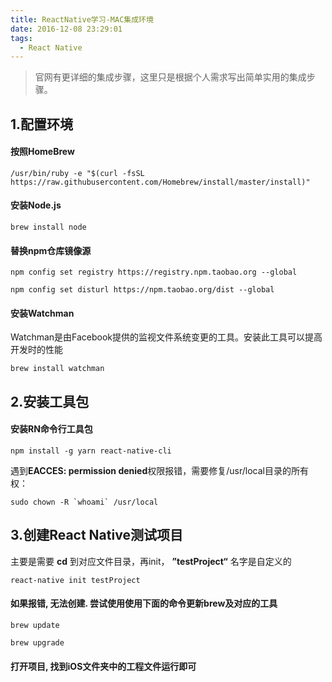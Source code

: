 ```yaml
---
title: ReactNative学习-MAC集成环境
date: 2016-12-08 23:29:01
tags: 
  - React Native
---
```

>官网有更详细的集成步骤，这里只是根据个人需求写出简单实用的集成步骤。

## 1.配置环境

#### 按照HomeBrew

```
/usr/bin/ruby -e "$(curl -fsSL https://raw.githubusercontent.com/Homebrew/install/master/install)"
```

#### 安装Node.js
```
brew install node
```
#### 替换npm仓库镜像源
```
npm config set registry https://registry.npm.taobao.org --global

npm config set disturl https://npm.taobao.org/dist --global
```
#### 安装Watchman
Watchman是由Facebook提供的监视文件系统变更的工具。安装此工具可以提高开发时的性能

```
brew install watchman
```

## 2.安装工具包

#### 安装RN命令行工具包
```
npm install -g yarn react-native-cli
```

遇到**EACCES: permission denied**权限报错，需要修复/usr/local目录的所有权：

```
sudo chown -R `whoami` /usr/local
```


## 3.创建React Native测试项目
主要是需要 **cd** 到对应文件目录，再init， **”testProject“** 名字是自定义的

```
react-native init testProject
```
#### 如果报错, 无法创建. 尝试使用使用下面的命令更新brew及对应的工具
```
brew update

brew upgrade
```

#### 打开项目, 找到iOS文件夹中的工程文件运行即可

